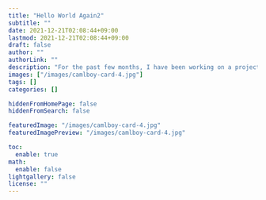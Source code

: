 ```yaml
---
title: "Hello World Again2"
subtitle: ""
date: 2021-12-21T02:08:44+09:00
lastmod: 2021-12-21T02:08:44+09:00
draft: false
author: ""
authorLink: ""
description: "For the past few months, I have been working on a project called CAMLBOY, a Game Boy emulator that runs in the browser. It is written in OCaml and compiled to JavaScript via js_of_ocaml."
images: ["/images/camlboy-card-4.jpg"]
tags: []
categories: []

hiddenFromHomePage: false
hiddenFromSearch: false

featuredImage: "/images/camlboy-card-4.jpg"
featuredImagePreview: "/images/camlboy-card-4.jpg"

toc:
  enable: true
math:
  enable: false
lightgallery: false
license: ""
---
```


<!--more-->
